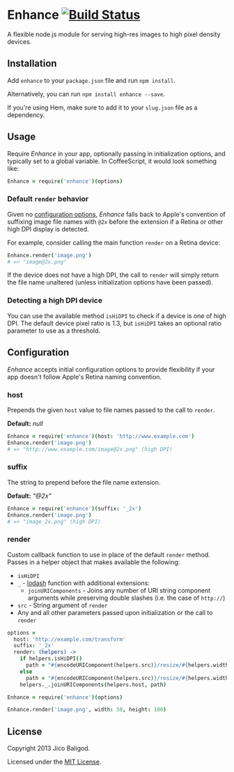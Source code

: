 # Enhance [![Build Status](https://secure.travis-ci.org/jico/enhance.png?branch=master)](http://travis-ci.org/jico/enhance)

A flexible node.js module for serving high-res images to high pixel density devices.

## Installation

Add `enhance` to your `package.json` file and run `npm install`.

Alternatively, you can run `npm install enhance --save`.

If you're using Hem, make sure to add it to your `slug.json` file as a
dependency.

## Usage

Require _Enhance_ in your app, optionally passing in initialization options, and
typically set to a global variable. In CoffeeScript, it would look something
like:

```coffee
Enhance = require('enhance')(options)
```

### Default `render` behavior

Given no [configuration options](#configuration), _Enhance_ falls back to
Apple's convention of suffixing image file names with `@2x` before the
extension if a Retina or other high DPI display is detected.

For example, consider calling the main function `render` on a Retina device:

```coffee
Enhance.render('image.png')
# => "image@2x.png"
```

If the device does not have a high DPI, the call to `render` will simply return
the file name unaltered (unless initialization options have been passed).

### Detecting a high DPI device

You can use the available method `isHiDPI` to check if a device is one of high
DPI. The default device pixel ratio is 1.3, but `isHiDPI` takes an optional
ratio parameter to use as a threshold.

## Configuration

_Enhance_ accepts initial configuration options to provide flexibility if your
app doesn't follow Apple's Retina naming convention.

### host

Prepends the given `host` value to file names passed to the call to `render`.

__Default:__ _null_

```coffee
Enhance = require('enhance')(host: 'http://www.example.com')
Enhance.render('image.png')
# => "http://www.example.com/image@2x.png" (high DPI)
```

### suffix

The string to prepend before the file name extension.

__Default:__ _"@2x"_

```coffee
Enhance = require('enhance')(suffix: '_2x')
Enhance.render('image.png')
# => "image_2x.png" (high DPI)
```

### render

Custom callback function to use in place of the default `render` method. Passes
in a helper object that makes available the following:

* `isHiDPI`
* `_` - [lodash](http://lodash.com) function with additional extensions:
  * `joinURIComponents` - Joins any number of URI string component arguments
  while preserving double slashes (i.e. the case of `http://`)
* `src` - String argument of `render`
* Any and all other parameters passed upon initialization or the call to `render`

```coffee
options =
  host: 'http://example.com/transform'
  suffix: '_2x'
  render: (helpers) ->
    if helpers.isHiDPI()
      path = "#{encodeURIComponent(helpers.src)}/resize/#{helpers.width*2}x#{helpers.height*2}#"
    else
      path = "#{encodeURIComponent(helpers.src)}/resize/#{helpers.width}x#{helpers.height}#"
    helpers._.joinURIComponents(helpers.host, path)

Enhance = require('enhance')(options)

Enhance.render('image.png', width: 50, height: 100)
```

## License

Copyright 2013 Jico Baligod.

Licensed under the [MIT License](http://github.com/jico/enhance/raw/master/LICENSE).
